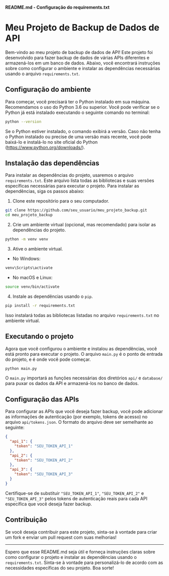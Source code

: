 **README.md - Configuração do requirements.txt**

# Meu Projeto de Backup de Dados de API

Bem-vindo ao meu projeto de backup de dados de API! Este projeto foi desenvolvido para fazer backup de dados de várias APIs diferentes e armazená-los em um banco de dados. Abaixo, você encontrará instruções sobre como configurar o ambiente e instalar as dependências necessárias usando o arquivo `requirements.txt`.

## Configuração do ambiente

Para começar, você precisará ter o Python instalado em sua máquina. Recomendamos o uso do Python 3.6 ou superior. Você pode verificar se o Python já está instalado executando o seguinte comando no terminal:

```bash
python --version
```

Se o Python estiver instalado, o comando exibirá a versão. Caso não tenha o Python instalado ou precise de uma versão mais recente, você pode baixá-lo e instalá-lo no site oficial do Python (https://www.python.org/downloads/).

## Instalação das dependências

Para instalar as dependências do projeto, usaremos o arquivo `requirements.txt`. Este arquivo lista todas as bibliotecas e suas versões específicas necessárias para executar o projeto. Para instalar as dependências, siga os passos abaixo:

1. Clone este repositório para o seu computador.

```bash
git clone https://github.com/seu_usuario/meu_projeto_backup.git
cd meu_projeto_backup
```

2. Crie um ambiente virtual (opcional, mas recomendado) para isolar as dependências do projeto.

```bash
python -m venv venv
```

3. Ative o ambiente virtual.

- No Windows:

```bash
venv\Scripts\activate
```

- No macOS e Linux:

```bash
source venv/bin/activate
```

4. Instale as dependências usando o `pip`.

```bash
pip install -r requirements.txt
```

Isso instalará todas as bibliotecas listadas no arquivo `requirements.txt` no ambiente virtual.

## Executando o projeto

Agora que você configurou o ambiente e instalou as dependências, você está pronto para executar o projeto. O arquivo `main.py` é o ponto de entrada do projeto, e é onde você pode começar.

```bash
python main.py
```

O `main.py` importará as funções necessárias dos diretórios `api/` e `database/` para puxar os dados da API e armazená-los no banco de dados.

## Configuração das APIs

Para configurar as APIs que você deseja fazer backup, você pode adicionar as informações de autenticação (por exemplo, tokens de acesso) no arquivo `api/tokens.json`. O formato do arquivo deve ser semelhante ao seguinte:

```json
{
  "api_1": {
    "token": "SEU_TOKEN_API_1"
  },
  "api_2": {
    "token": "SEU_TOKEN_API_2"
  },
  "api_3": {
    "token": "SEU_TOKEN_API_3"
  }
}
```

Certifique-se de substituir `"SEU_TOKEN_API_1"`, `"SEU_TOKEN_API_2"` e `"SEU_TOKEN_API_3"` pelos tokens de autenticação reais para cada API específica que você deseja fazer backup.

## Contribuição

Se você deseja contribuir para este projeto, sinta-se à vontade para criar um fork e enviar um pull request com suas melhorias!

---

Espero que esse README.md seja útil e forneça instruções claras sobre como configurar o projeto e instalar as dependências usando o `requirements.txt`. Sinta-se à vontade para personalizá-lo de acordo com as necessidades específicas do seu projeto. Boa sorte!